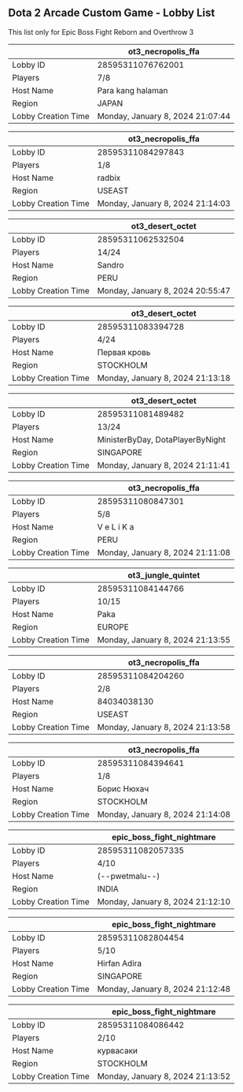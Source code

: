 ## Dota 2 Arcade Custom Game - Lobby List

This list only for Epic Boss Fight Reborn and Overthrow 3

|  | ot3_necropolis_ffa |
| ------ | ------ |
| Lobby ID | 28595311076762001 |
| Players | 7/8 |
| Host Name | Para kang halaman |
| Region | JAPAN |
| Lobby Creation Time | Monday, January 8, 2024 21:07:44 |


|  | ot3_necropolis_ffa |
| ------ | ------ |
| Lobby ID | 28595311084297843 |
| Players | 1/8 |
| Host Name | radbix |
| Region | USEAST |
| Lobby Creation Time | Monday, January 8, 2024 21:14:03 |


|  | ot3_desert_octet |
| ------ | ------ |
| Lobby ID | 28595311062532504 |
| Players | 14/24 |
| Host Name | Sandro |
| Region | PERU |
| Lobby Creation Time | Monday, January 8, 2024 20:55:47 |


|  | ot3_desert_octet |
| ------ | ------ |
| Lobby ID | 28595311083394728 |
| Players | 4/24 |
| Host Name | Первая кровь |
| Region | STOCKHOLM |
| Lobby Creation Time | Monday, January 8, 2024 21:13:18 |


|  | ot3_desert_octet |
| ------ | ------ |
| Lobby ID | 28595311081489482 |
| Players | 13/24 |
| Host Name | MinisterByDay, DotaPlayerByNight |
| Region | SINGAPORE |
| Lobby Creation Time | Monday, January 8, 2024 21:11:41 |


|  | ot3_necropolis_ffa |
| ------ | ------ |
| Lobby ID | 28595311080847301 |
| Players | 5/8 |
| Host Name | V e L i K a |
| Region | PERU |
| Lobby Creation Time | Monday, January 8, 2024 21:11:08 |


|  | ot3_jungle_quintet |
| ------ | ------ |
| Lobby ID | 28595311084144766 |
| Players | 10/15 |
| Host Name | Paka |
| Region | EUROPE |
| Lobby Creation Time | Monday, January 8, 2024 21:13:55 |


|  | ot3_necropolis_ffa |
| ------ | ------ |
| Lobby ID | 28595311084204260 |
| Players | 2/8 |
| Host Name | 84034038130 |
| Region | USEAST |
| Lobby Creation Time | Monday, January 8, 2024 21:13:58 |


|  | ot3_necropolis_ffa |
| ------ | ------ |
| Lobby ID | 28595311084394641 |
| Players | 1/8 |
| Host Name | Борис Нюхач |
| Region | STOCKHOLM |
| Lobby Creation Time | Monday, January 8, 2024 21:14:08 |


|  | epic_boss_fight_nightmare |
| ------ | ------ |
| Lobby ID | 28595311082057335 |
| Players | 4/10 |
| Host Name | (--pwetmalu--) |
| Region | INDIA |
| Lobby Creation Time | Monday, January 8, 2024 21:12:10 |


|  | epic_boss_fight_nightmare |
| ------ | ------ |
| Lobby ID | 28595311082804454 |
| Players | 5/10 |
| Host Name | Hirfan Adira |
| Region | SINGAPORE |
| Lobby Creation Time | Monday, January 8, 2024 21:12:48 |


|  | epic_boss_fight_nightmare |
| ------ | ------ |
| Lobby ID | 28595311084086442 |
| Players | 2/10 |
| Host Name | курвасаки |
| Region | STOCKHOLM |
| Lobby Creation Time | Monday, January 8, 2024 21:13:52 |


